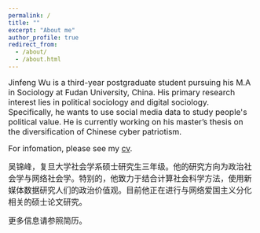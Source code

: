 ```yaml
---
permalink: /
title: ""
excerpt: "About me"
author_profile: true
redirect_from: 
  - /about/
  - /about.html
---
```


<font size=3>Jinfeng Wu is a third-year postgraduate student pursuing his M.A in Sociology at Fudan University, China. His primary research interest lies in political sociology and digital sociology. Specifically, he wants to use social media data to study people's political value. He is currently working on his master’s thesis on the diversification of Chinese cyber patriotism.</font>  
  
<font size=3>For infomation, please see my [cv](https://wujinfeng0715.github.io//files/CV-JinfengWu-20200614.pdf).</font>  
  
<font size=3>吴锦峰，复旦大学社会学系硕士研究生三年级。他的研究方向为政治社会学与网络社会学。特别的，他致力于结合计算社会科学方法，使用新媒体数据研究人们的政治价值观。目前他正在进行与网络爱国主义分化相关的硕士论文研究。</font>  
  
<font size=3>更多信息请参照简历。</font>



